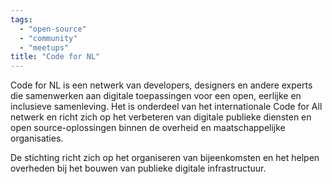 ```yaml
---
tags:
  - "open-source"
  - "community"
  - "meetups"
title: "Code for NL"
---
```


Code for NL is een netwerk van developers, designers en andere experts die samenwerken aan digitale toepassingen voor een open, eerlijke en inclusieve samenleving. Het is onderdeel van het internationale Code for All netwerk en richt zich op het verbeteren van digitale publieke diensten en open source-oplossingen binnen de overheid en maatschappelijke organisaties.

De stichting richt zich op het organiseren van bijeenkomsten en het helpen overheden bij het bouwen van publieke digitale infrastructuur.